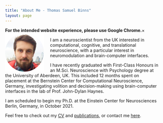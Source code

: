 ```yaml
---
title: "About Me - Thomas Samuel Binns"
layout: page
---
```


<!-- Notification bar: "Use Chrome!" -->
<div class="alert_browser">
  <b>For the intended website experience, please use Google Chrome.</b><a class="close">&times;</a>
</div>

<!-- Profile picture -->
<img width="25%" height="auto" style="float: left; margin-right: 20px;" src="/assets/images/ProfilePic.png">


<!-- Main website description/introduction -->
I am a neuroscientist from the UK interested in computational, cognitive, and translational neuroscience, with a particular interest in neuromodulation and brain-computer interfaces.

I have recently graduated with First-Class Honours in an M.Sci. Neuroscience with Psychology degree at the University of Aberdeen, UK. This included 12 months spent on placement at the Bernstein Center for Computational Neuroscience, Germany, investigating volition and decision-making using brain-computer interfaces in the lab of Prof. John-Dylan Haynes.

I am scheduled to begin my Ph.D. at the Einstein Center for Neurosciences Berlin, Germany, in October 2021.

Feel free to check out my [CV](/CV.html) and [publications](/publications.html), or contact me [here](/contact-links.html).


<script>
  close = document.getElementById("close");
  close.addEventListener('click', function() {
  note = document.getElementById("note");
  note.style.display = 'none';
  }, false);
</script>